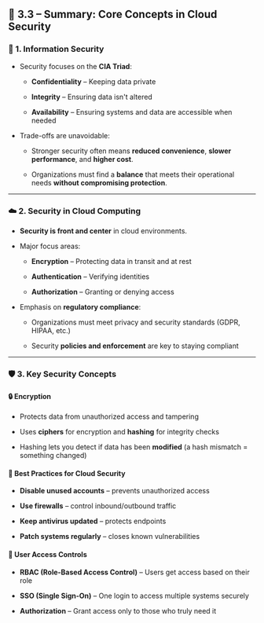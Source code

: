 ## 📘 3.3 – Summary: Core Concepts in Cloud Security

### 🔐 1. Information Security

- Security focuses on the **CIA Triad**:
    
    - **Confidentiality** – Keeping data private
        
    - **Integrity** – Ensuring data isn't altered
        
    - **Availability** – Ensuring systems and data are accessible when needed
        
- Trade-offs are unavoidable:
    
    - Stronger security often means **reduced convenience**, **slower performance**, and **higher cost**.
        
    - Organizations must find a **balance** that meets their operational needs **without compromising protection**.
        

---

### ☁️ 2. Security in Cloud Computing

- **Security is front and center** in cloud environments.
    
- Major focus areas:
    
    - **Encryption** – Protecting data in transit and at rest
        
    - **Authentication** – Verifying identities
        
    - **Authorization** – Granting or denying access
        
- Emphasis on **regulatory compliance**:
    
    - Organizations must meet privacy and security standards (GDPR, HIPAA, etc.)
        
    - Security **policies and enforcement** are key to staying compliant
        

---

### 🛡️ 3. Key Security Concepts

#### 🔒 Encryption

- Protects data from unauthorized access and tampering
    
- Uses **ciphers** for encryption and **hashing** for integrity checks
    
- Hashing lets you detect if data has been **modified** (a hash mismatch = something changed)
    

#### 🔧 Best Practices for Cloud Security

- **Disable unused accounts** – prevents unauthorized access
    
- **Use firewalls** – control inbound/outbound traffic
    
- **Keep antivirus updated** – protects endpoints
    
- **Patch systems regularly** – closes known vulnerabilities
    

#### 👥 User Access Controls

- **RBAC (Role-Based Access Control)** – Users get access based on their role
    
- **SSO (Single Sign-On)** – One login to access multiple systems securely
    
- **Authorization** – Grant access only to those who truly need it